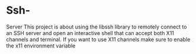 # Ssh-
Server
This project is about using the libssh library to remotely connect to an SSH server and open an interactive shell that can accept both X11 channels and terminal.
If you want to use X11 channels make sure to enable the x11 environment variable

